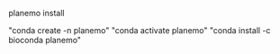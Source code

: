 
















planemo install

"conda create -n planemo"
"conda activate planemo"
"conda install -c bioconda planemo"
